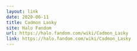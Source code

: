 ```yaml
---
layout: link
date: 2020-06-11
title: Cadmon Lasky
site: Halo Fandom
url: https://halo.fandom.com/wiki/Cadmon_Lasky
link: https://halo.fandom.com/wiki/Cadmon_Lasky
---
```

